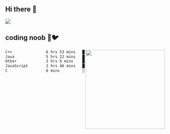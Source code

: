 ## Hi there 👋

<!--
**IZSSERAFIM/IZSSERAFIM** is a ✨ _special_ ✨ repository because its `README.md` (this file) appears on your GitHub profile.

Here are some ideas to get you started:

- 🔭 I’m currently working on ...
- 🌱 I’m currently learning ...
- 👯 I’m looking to collaborate on ...
- 🤔 I’m looking for help with ...
- 💬 Ask me about ...
- 📫 How to reach me: ...
- 😄 Pronouns: ...
- ⚡ Fun fact: ...
-->

![](https://pixel-profile.vercel.app/api/github-stats?username=IZSSERAFIM&screen_effect=true&theme=rainbow)

<!--
[![IZSSERAFIM's GitHub stats](https://github-readme-stats-omega-one-96.vercel.app/api?username=IZSSERAFIM&show_icons=true&theme=radical)](https://github.com/anuraghazra/github-readme-stats)
[![Top Langs](https://github-readme-stats-omega-one-96.vercel.app/api/top-langs/?username=IZSSERAFIM&layout=compact)](https://github.com/anuraghazra/github-readme-stats)
-->
## coding noob 🥬🐦

<img src="https://github-readme-stats-omega-one-96.vercel.app/api/top-langs/?username=IZSSERAFIM&layout=compact&langs_count=6" width="250" align="right"/>

<!--START_SECTION:waka-->

```txt
C++               6 hrs 53 mins   █████████▒░░░░░░░░░░░░░░░   37.51 %
Java              5 hrs 22 mins   ███████▒░░░░░░░░░░░░░░░░░   29.32 %
Other             3 hrs 6 mins    ████▒░░░░░░░░░░░░░░░░░░░░   16.96 %
JavaScript        2 hrs 46 mins   ███▓░░░░░░░░░░░░░░░░░░░░░   15.11 %
C                 6 mins          ░░░░░░░░░░░░░░░░░░░░░░░░░   00.59 %
```

<!--END_SECTION:waka-->
